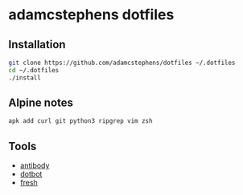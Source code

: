 # adamcstephens dotfiles

## Installation

``` sh
git clone https://github.com/adamcstephens/dotfiles ~/.dotfiles
cd ~/.dotfiles
./install
```

## Alpine notes

~~~sh
apk add curl git python3 ripgrep vim zsh
~~~

## Tools

* [antibody](https://getantibody.github.io/)
* [dotbot](https://github.com/anishathalye/dotbot)
* [fresh](https://github.com/freshshell/fresh)
